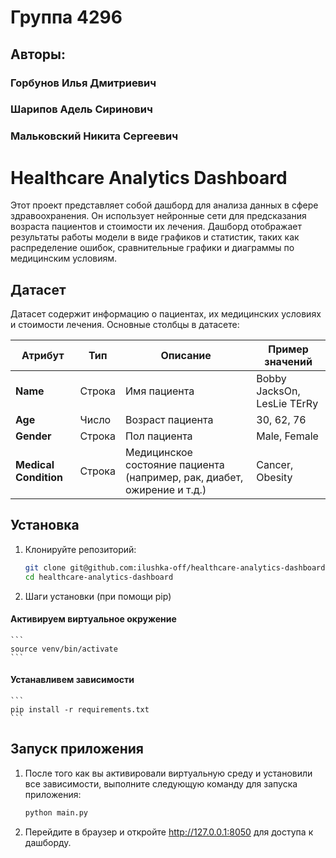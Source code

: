 # Группа 4296

## Авторы:
### Горбунов Илья Дмитриевич
### Шарипов Адель Сиринович
### Мальковский Никита Сергеевич 

# Healthcare Analytics Dashboard

Этот проект представляет собой дашборд для анализа данных в сфере здравоохранения. Он использует нейронные сети для предсказания возраста пациентов и стоимости их лечения. Дашборд отображает результаты работы модели в виде графиков и статистик, таких как распределение ошибок, сравнительные графики и диаграммы по медицинским условиям.

## Датасет

Датасет содержит информацию о пациентах, их медицинских условиях и стоимости лечения. Основные столбцы в датасете:

| **Атрибут**           | **Тип**      | **Описание**                                                                 | **Пример значений**                |
|-----------------------|--------------|-------------------------------------------------------------------------------|------------------------------------|
| **Name**              | Строка       | Имя пациента                                                                 | Bobby JacksOn, LesLie TErRy       |
| **Age**               | Число        | Возраст пациента                                                              | 30, 62, 76                        |
| **Gender**            | Строка       | Пол пациента                                                                  | Male, Female                      |
| **Medical Condition** | Строка       | Медицинское состояние пациента (например, рак, диабет, ожирение и т.д.)       | Cancer, Obesity                   |


## Установка

1. Клонируйте репозиторий:

    ```bash
    git clone git@github.com:ilushka-off/healthcare-analytics-dashboard.git
    cd healthcare-analytics-dashboard
    ```

2. Шаги установки (при помощи pip)
#### Активируем виртуальное окружение
    
    ```
    source venv/bin/activate
    ```

#### Устанавливем зависимости

    ```
    pip install -r requirements.txt
    ```

## Запуск приложения

1. После того как вы активировали виртуальную среду и установили все зависимости, выполните следующую команду для запуска приложения:

    ```bash
    python main.py
    ```

2. Перейдите в браузер и откройте http://127.0.0.1:8050 для доступа к дашборду.